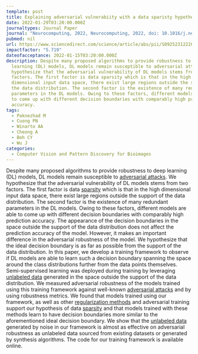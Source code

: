 ```yaml
---
template: post
title: Explaining adversarial vulnerabiity with a data sparisty hypothesis
date: 2022-01-29T03:20:00.000Z
journaltypes: Journal Paper
journal: "Neurocomputing, 2022, Neurocomputing, 2022, doi: 10.1016/j.neucom.2022.01.062"
pubmed: nil
url: https://www.sciencedirect.com/science/article/abs/pii/S0925231222000819
impactfactor: "5.719"
dateofacceptance: 2022-01-15T03:20:00.000Z
description: Despite many proposed algorithms to provide robustness to deep
  learning (DL) models, DL models remain susceptible to adversarial attacks. We
  hypothesize that the adversarial vulnerability of DL models stems from two
  factors. The first factor is data sparsity which is that in the high
  dimensional input data space, there exist large regions outside the support of
  the data distribution. The second factor is the existence of many redundant
  parameters in the DL models. Owing to these factors, different models are able
  to come up with different decision boundaries with comparably high prediction
  accuracy.
tags:
  - Paknezhad M
  - Cuong PN
  - Winarto AA
  - Cheong A
  - Beh CY
  - Wu J
categories:
  - Computer Vision and Pattern Discovery for Bioimages
---
```

<!--StartFragment-->

Despite many proposed algorithms to provide robustness to deep learning (DL) models, DL models remain susceptible to [adversarial attacks](https://www.sciencedirect.com/topics/computer-science/adversarial-machine-learning "Learn more about adversarial attacks from ScienceDirect's AI-generated Topic Pages"). We hypothesize that the adversarial vulnerability of DL models stems from two factors. The first factor is data [sparsity](https://www.sciencedirect.com/topics/computer-science/sparsity "Learn more about sparsity from ScienceDirect's AI-generated Topic Pages") which is that in the high dimensional input data space, there exist large regions outside the support of the data distribution. The second factor is the existence of many redundant parameters in the DL models. Owing to these factors, different models are able to come up with different decision boundaries with comparably high prediction accuracy. The appearance of the decision boundaries in the space outside the support of the data distribution does not affect the prediction accuracy of the model. However, it makes an important difference in the adversarial robustness of the model. We hypothesize that the ideal decision boundary is as far as possible from the support of the data distribution. In this paper, we develop a training framework to observe if DL models are able to learn such a decision boundary spanning the space around the class distributions further from the data points themselves. Semi-supervised learning was deployed during training by leveraging [unlabeled data](https://www.sciencedirect.com/topics/computer-science/unlabeled-data "Learn more about unlabeled data from ScienceDirect's AI-generated Topic Pages") generated in the space outside the support of the data distribution. We measured adversarial robustness of the models trained using this training framework against well-known [adversarial attacks](https://www.sciencedirect.com/topics/computer-science/adversarial-machine-learning "Learn more about adversarial attacks from ScienceDirect's AI-generated Topic Pages") and by using robustness metrics. We found that models trained using our framework, as well as other [regularization methods](https://www.sciencedirect.com/topics/computer-science/regularization-method "Learn more about regularization methods from ScienceDirect's AI-generated Topic Pages") and adversarial training support our hypothesis of data [sparsity](https://www.sciencedirect.com/topics/computer-science/sparsity "Learn more about sparsity from ScienceDirect's AI-generated Topic Pages") and that models trained with these methods learn to have decision boundaries more similar to the aforementioned ideal decision boundary. We show that the [unlabeled data](https://www.sciencedirect.com/topics/computer-science/unlabeled-data "Learn more about unlabeled data from ScienceDirect's AI-generated Topic Pages") generated by noise in our framework is almost as effective on adversarial robustness as unlabeled data sourced from existing datasets or generated by synthesis algorithms. The code for our training framework is available online.

<!--EndFragment-->